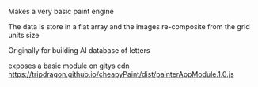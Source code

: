 

Makes a very basic paint engine

The data is store in a flat array and the images re-composite from the grid units size

Originally for building AI database of letters


exposes a basic module on gitys cdn
https://tripdragon.github.io/cheapyPaint/dist/painterAppModule.1.0.js
